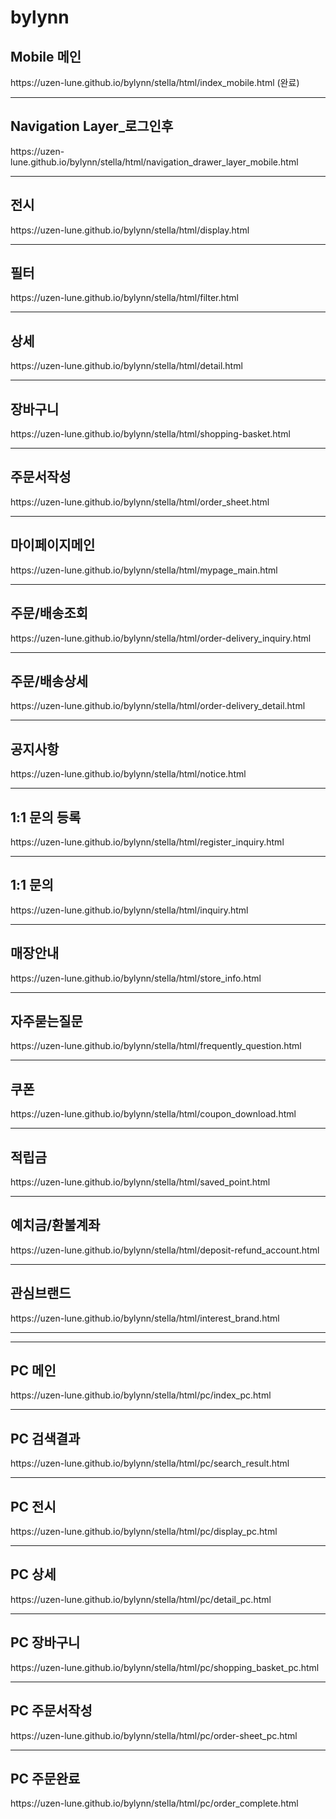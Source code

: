 # bylynn
<h2><strong>Mobile 메인</strong></h2>
https://uzen-lune.github.io/bylynn/stella/html/index_mobile.html (완료)

<hr>
<h2><strong>Navigation Layer_로그인후</strong></h2>
https://uzen-lune.github.io/bylynn/stella/html/navigation_drawer_layer_mobile.html

<hr>
<h2><strong>전시</strong></h2>
https://uzen-lune.github.io/bylynn/stella/html/display.html

<hr>
<h2><strong>필터</strong></h2>
https://uzen-lune.github.io/bylynn/stella/html/filter.html

<hr>
<h2><strong>상세</strong></h2>
https://uzen-lune.github.io/bylynn/stella/html/detail.html

<hr>
<h2><strong>장바구니</strong></h2>
https://uzen-lune.github.io/bylynn/stella/html/shopping-basket.html

<hr>
<h2><strong>주문서작성</strong></h2>
https://uzen-lune.github.io/bylynn/stella/html/order_sheet.html

<hr>
<h2><strong>마이페이지메인</strong></h2>
https://uzen-lune.github.io/bylynn/stella/html/mypage_main.html

<hr>
<h2><strong>주문/배송조회</strong></h2>
https://uzen-lune.github.io/bylynn/stella/html/order-delivery_inquiry.html

<hr>
<h2><strong>주문/배송상세</strong></h2>
https://uzen-lune.github.io/bylynn/stella/html/order-delivery_detail.html

<hr>
<h2><strong>공지사항</strong></h2>
https://uzen-lune.github.io/bylynn/stella/html/notice.html

<hr>
<h2><strong>1:1 문의 등록</strong></h2>
https://uzen-lune.github.io/bylynn/stella/html/register_inquiry.html

<hr>
<h2><strong>1:1 문의</strong></h2>
https://uzen-lune.github.io/bylynn/stella/html/inquiry.html

<hr>
<h2><strong>매장안내</strong></h2>
https://uzen-lune.github.io/bylynn/stella/html/store_info.html

<hr>
<h2><strong>자주묻는질문</strong></h2>
https://uzen-lune.github.io/bylynn/stella/html/frequently_question.html

<hr>
<h2><strong>쿠폰</strong></h2>
https://uzen-lune.github.io/bylynn/stella/html/coupon_download.html

<hr>
<h2><strong>적립금</strong></h2>
https://uzen-lune.github.io/bylynn/stella/html/saved_point.html

<hr>
<h2><strong>예치금/환불계좌</strong></h2>
https://uzen-lune.github.io/bylynn/stella/html/deposit-refund_account.html

<hr>
<h2><strong>관심브랜드</strong></h2>
https://uzen-lune.github.io/bylynn/stella/html/interest_brand.html

<hr>
<hr>
<h2><strong>PC 메인</strong></h2>
https://uzen-lune.github.io/bylynn/stella/html/pc/index_pc.html

<hr>
<h2><strong>PC 검색결과</strong></h2>
https://uzen-lune.github.io/bylynn/stella/html/pc/search_result.html

<hr>
<h2><strong>PC 전시</strong></h2>
https://uzen-lune.github.io/bylynn/stella/html/pc/display_pc.html

<hr>
<h2><strong>PC 상세</strong></h2>
https://uzen-lune.github.io/bylynn/stella/html/pc/detail_pc.html

<hr>
<h2><strong>PC 장바구니</strong></h2>
https://uzen-lune.github.io/bylynn/stella/html/pc/shopping_basket_pc.html

<hr>
<h2><strong>PC 주문서작성</strong></h2>
https://uzen-lune.github.io/bylynn/stella/html/pc/order-sheet_pc.html

<hr>
<h2><strong>PC 주문완료</strong></h2>
https://uzen-lune.github.io/bylynn/stella/html/pc/order_complete.html
